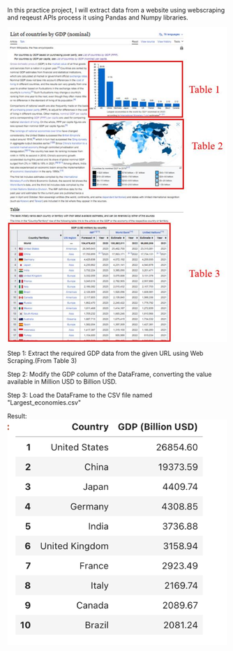 In this practice project, I will extract data from a website using webscraping and reqeust APIs process it using Pandas and Numpy libraries.

![Alt text](image1.png)

Step 1:
Extract the required GDP data from the given URL using Web Scraping.(From Table 3)

Step 2:
Modify the GDP column of the DataFrame, converting the value available in Million USD to Billion USD.

Step 3:
Load the DataFrame to the CSV file named "Largest_economies.csv"

Result:
![Alt text](image2.png)

